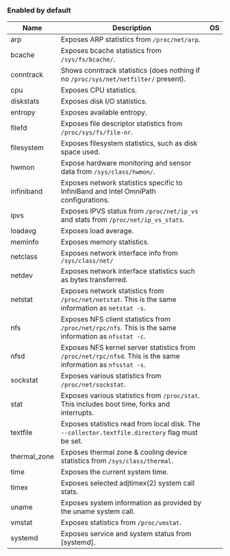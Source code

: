 ### Enabled by default



Name     | Description | OS
---------|-------------|----
arp | Exposes ARP statistics from `/proc/net/arp`.
bcache | Exposes bcache statistics from `/sys/fs/bcache/`.
conntrack | Shows conntrack statistics (does nothing if no `/proc/sys/net/netfilter/` present).
cpu | Exposes CPU statistics.
diskstats | Exposes disk I/O statistics.
entropy | Exposes available entropy.
filefd | Exposes file descriptor statistics from `/proc/sys/fs/file-nr`.
filesystem | Exposes filesystem statistics, such as disk space used.
hwmon | Expose hardware monitoring and sensor data from `/sys/class/hwmon/`.
infiniband | Exposes network statistics specific to InfiniBand and Intel OmniPath configurations.
ipvs | Exposes IPVS status from `/proc/net/ip_vs` and stats from `/proc/net/ip_vs_stats`.
loadavg | Exposes load average.
meminfo | Exposes memory statistics.
netclass | Exposes network interface info from `/sys/class/net/`
netdev | Exposes network interface statistics such as bytes transferred.
netstat | Exposes network statistics from `/proc/net/netstat`. This is the same information as `netstat -s`.
nfs | Exposes NFS client statistics from `/proc/net/rpc/nfs`. This is the same information as `nfsstat -c`.
nfsd | Exposes NFS kernel server statistics from `/proc/net/rpc/nfsd`. This is the same information as `nfsstat -s`.
sockstat | Exposes various statistics from `/proc/net/sockstat`.
stat | Exposes various statistics from `/proc/stat`. This includes boot time, forks and interrupts.
textfile | Exposes statistics read from local disk. The `--collector.textfile.directory` flag must be set.
thermal\_zone | Exposes thermal zone & cooling device statistics from `/sys/class/thermal`.
time | Exposes the current system time.
timex | Exposes selected adjtimex(2) system call stats.
uname | Exposes system information as provided by the uname system call.
vmstat | Exposes statistics from `/proc/vmstat`.
systemd | Exposes service and system status from [systemd].
